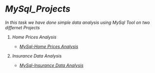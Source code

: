 # *MySql_Projects*

*In this task we have done simple data analysis using MySql Tool on two differnet Projects*

1. *Home Prices Analysis*

   * [*MySql-Home Prices Analysis*](https://github.com/omars1234/MySql_Projects/blob/4d1e2e4b41bff7d5e8dc77d913bdea61ef6d1e81/HomePrices/home_prices.sql)



2. *Insurance Data Analysis*

   * [*MySql-Insurance Data Analysis*](https://github.com/omars1234/MySql_Projects/blob/4d1e2e4b41bff7d5e8dc77d913bdea61ef6d1e81/insurance_data/insurance_data.sql)